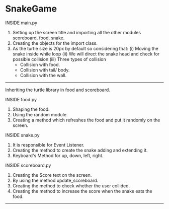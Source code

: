 # SnakeGame

INSIDE main.py
1. Setting up the screen title and importing all the other modules scoreboard, food, snake.
2. Creating the objects for the import class.
3. As the turtle size is 20px by default so considering that:
   (i) Moving the snake inside while loop
   (ii) We will direct the snake head and check for possible collision
   (iii) Three types of collision
   - Collision with food.
   - Collision with tail/ body.
   - Collision with the wall.
  
-------------------------------------------------------------------------------------------
Inheriting the turtle library in food and scoreboard.

INSIDE food.py
1. Shaping the food.
2. Using the random module.
3. Creating a method which refreshes the food and put it randomly on the screen.


INSIDE snake.py
1. It is responsible for Event Listener.
2. Creating the method to create the snake adding and extending it.
3. Keyboard's Method for up, down, left, right.


INSIDE scoreboard.py
1. Creating the Score text on the screen.
2. By using the method update_scoreboard.
3. Creating the method to check whether the user collided.
4. Creating the method to increase the score when the snake eats the food.

------------------------------------------------------------------------------------------
